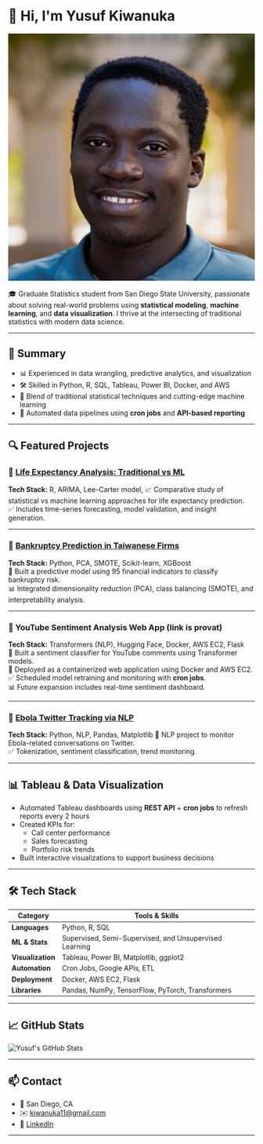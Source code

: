 # 👋 Hi, I'm Yusuf Kiwanuka
![profile_pic](profile_pic.jpeg)

🎓 Graduate Statistics student from San Diego State University, passionate about solving real-world problems using **statistical modeling**, **machine learning**, and **data visualization**. I thrive at the intersecting of traditional statistics with modern data science.

---

## 💼 Summary
- 📊 Experienced in data wrangling, predictive analytics, and visualization
- 🛠 Skilled in Python, R, SQL, Tableau, Power BI, Docker, and AWS
- 🧠 Blend of traditional statistical techniques and cutting-edge machine learning
- 🔁 Automated data pipelines using **cron jobs** and **API-based reporting**

---

## 🔍 Featured Projects

### 🔹 [Life Expectancy Analysis: Traditional vs ML](https://github.com/yusuf2414/Life_Expectancy)  
**Tech Stack:** R, ARIMA, Lee–Carter model, 
📈 Comparative study of statistical vs machine learning approaches for life expectancy prediction.  
✅ Includes time-series forecasting, model validation, and insight generation.

---

### 🔹 [Bankruptcy Prediction in Taiwanese Firms](https://github.com/yusuf2414/Bankruptcy-Prediction)  
**Tech Stack:** Python, PCA, SMOTE, Scikit-learn, XGBoost  
🏦 Built a predictive model using 95 financial indicators to classify bankruptcy risk.  
📊 Integrated dimensionality reduction (PCA), class balancing (SMOTE), and interpretability analysis.

---

### 🔹 YouTube Sentiment Analysis Web App (link is provat)  
**Tech Stack:** Transformers (NLP), Hugging Face, Docker, AWS EC2, Flask  
🎥 Built a sentiment classifier for YouTube comments using Transformer models.  
🚀 Deployed as a containerized web application using Docker and AWS EC2.  
✅ Scheduled model retraining and monitoring with **cron jobs**.  
📊 Future expansion includes real-time sentiment dashboard.

---

### 🔹 [Ebola Twitter Tracking via NLP](https://github.com/yusuf2414/Ebola_Tracking_using_Twiiter)  
**Tech Stack:** Python, NLP, Pandas, Matplotlib 
🦠 NLP project to monitor Ebola-related conversations on Twitter.  
✅ Tokenization, sentiment classification, trend monitoring.

---

## 📊 Tableau & Data Visualization

- Automated Tableau dashboards using **REST API** + **cron jobs** to refresh reports every 2 hours
- Created KPIs for:
  - Call center performance
  - Sales forecasting
  - Portfolio risk trends
- Built interactive visualizations to support business decisions  


---

## 🛠 Tech Stack

| Category       | Tools & Skills |
|----------------|----------------|
| **Languages**  | Python, R, SQL |
| **ML & Stats** | Supervised, Semi-Supervised, and Unsupervised Learning |
| **Visualization** | Tableau, Power BI, Matplotlib, ggplot2 |
| **Automation** | Cron Jobs, Google APIs, ETL |
| **Deployment** | Docker, AWS EC2, Flask |
| **Libraries**  | Pandas, NumPy, TensorFlow, PyTorch, Transformers |

---

## 📈 GitHub Stats

![Yusuf's GitHub Stats](https://github-readme-stats.vercel.app/api?username=yusuf2414&show_icons=true&theme=default)

---

## 📫 Contact

- 📍 San Diego, CA  
- ✉️ [kiwanuka11@gmail.com](mailto:kiwanuka11@gmail.com)  
- 💼 [LinkedIn](https://www.linkedin.com/in/yusuf-kiwanuka-8511ba122/)  


---



